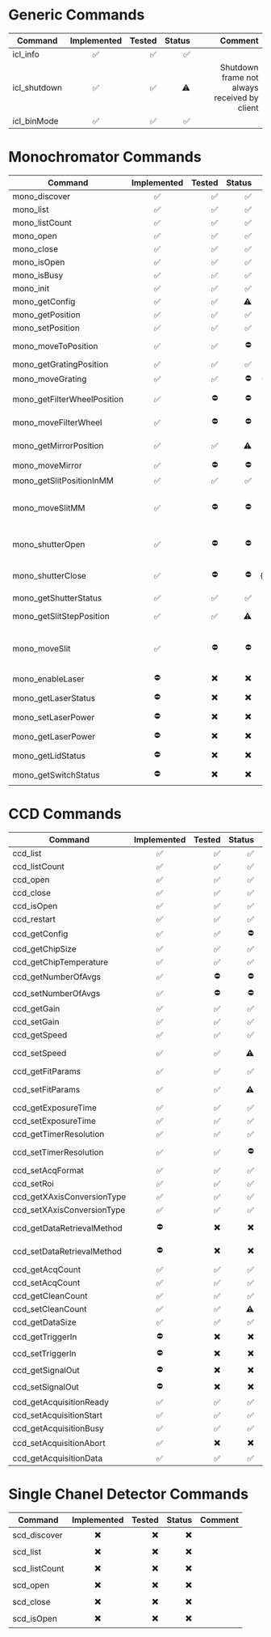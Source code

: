 # Generic Commands

| Command      | Implemented | Tested | Status |                                      Comment |
|--------------|:-----------:|-------:|-------:|---------------------------------------------:|
| icl_info     |      ✅      |      ✅ |      ✅ |                                              |
| icl_shutdown |      ✅      |      ✅ |     ⚠️ | Shutdown frame not always received by client |
| icl_binMode  |      ✅      |      ✅ |      ✅ |                                              |

# Monochromator Commands

| Command                     | Implemented | Tested | Status |                                                                                                             Comment |
|-----------------------------|:-----------:|-------:|-------:|--------------------------------------------------------------------------------------------------------------------:|
| mono_discover               |      ✅     |     ✅ |     ✅ |                                                                                                                     |
| mono_list                   |      ✅     |     ✅ |     ✅ |                                                                                                                     |
| mono_listCount              |      ✅     |     ✅ |     ✅ |                                                                                                                     |
| mono_open                   |      ✅     |     ✅ |     ✅ |                                                                                                                     |
| mono_close                  |      ✅     |     ✅ |     ✅ |                                                                                                                     |
| mono_isOpen                 |      ✅     |     ✅ |     ✅ |                                                                                                                     |
| mono_isBusy                 |      ✅     |     ✅ |     ✅ |                                                                                                                     |
| mono_init                   |      ✅     |     ✅ |     ✅ |                                                                                                                     |
| mono_getConfig              |      ✅     |     ✅ |     ⚠️  |                                                                                             returns an empty result |
| mono_getPosition            |      ✅     |     ✅ |     ✅ |                                                                                                                     |
| mono_setPosition            |      ✅     |     ✅ |     ✅ |                                                                                                                     |
| mono_moveToPosition         |      ✅     |     ✅ |     ⛔ |                                             Mono not working as expected yet, does not move to position as expected |
| mono_getGratingPosition     |      ✅     |     ✅ |     ✅ |                                                                                                                     |
| mono_moveGrating            |      ✅     |     ✅ |     ⛔ |                                                                    Crashes ICL. Are there functions to call before? |
| mono_getFilterWheelPosition |      ✅     |     ⛔ |     ⛔ |                                 `"[E];-510;Error Mono Command Not Supported"`, what are all the possible positions? |
| mono_moveFilterWheel        |      ✅     |     ⛔ |     ⛔ |                                 `"[E];-510;Error Mono Command Not Supported"`, what are all the possible positions? |
| mono_getMirrorPosition      |      ✅     |     ✅ |     ⚠️  |                                what are the right parameters? `"type": any_value_possible` always returns something |
| mono_moveMirror             |      ✅     |     ⛔ |     ⛔ |                                                                                                         crashes ICL |
| mono_getSlitPositionInMM    |      ✅     |     ✅ |     ✅ |                                                                                                                     |
| mono_moveSlitMM             |      ✅     |     ⛔ |     ⛔ | crashes ICL when command `{"command":"mono_moveSlitMM","parameters":{"index": 0, "type":0, "position": 1}}` is sent |
| mono_shutterOpen            |      ✅     |     ⛔ |     ⛔ |                          crashes ICL when command `{"command":"mono_shutterOpen","parameters":{"index":0}}` is sent |
| mono_shutterClose           |      ✅     |     ⛔ |     ⛔ |                         crashes ICL when command `{"command":"mono_shutterClose","parameters":{"index":0}}` is sent |
| mono_getShutterStatus       |      ✅     |     ✅ |     ✅ |                                                                                                                     |
| mono_getSlitStepPosition    |      ✅     |     ✅ |     ⚠️  |                                what are the right parameters? `"type": any_value_possible` always returns something |
| mono_moveSlit               |      ✅     |     ⛔ |     ⛔ |   crashes ICL when command `{"command":"mono_moveSlit","parameters":{"index":0, "type": 0, "position": 0}}` is sent |
| mono_enableLaser            |      ⛔     |      ✖️ |      ✖️ |                                                              `[E];-2;mono_getLaserStatus;Command handler not found` |
| mono_getLaserStatus         |      ⛔     |      ✖️ |      ✖️ |                                                              `[E];-2;mono_getLaserStatus;Command handler not found` |
| mono_setLaserPower          |      ⛔     |      ✖️ |      ✖️ |                                                              `[E];-2;mono_getLaserStatus;Command handler not found` |
| mono_getLaserPower          |      ⛔     |      ✖️ |      ✖️ |                                                              `[E];-2;mono_getLaserStatus;Command handler not found` |
| mono_getLidStatus           |      ⛔     |      ✖️ |      ✖️ |                                                              `[E];-2;mono_getLaserStatus;Command handler not found` |
| mono_getSwitchStatus        |      ⛔     |      ✖️ |      ✖️ |                                                              `[E];-2;mono_getLaserStatus;Command handler not found` |

# CCD Commands

| Command                    | Implemented | Tested | Status |                                                             Comment |
|----------------------------|:-----------:|-------:|-------:|--------------------------------------------------------------------:|
| ccd_list                   |      ✅      |      ✅ |      ✅ |                                                                     |
| ccd_listCount              |      ✅      |      ✅ |      ✅ |                                                                     |
| ccd_open                   |      ✅      |      ✅ |      ✅ |                                                                     |
| ccd_close                  |      ✅      |      ✅ |      ✅ |                                                                     |
| ccd_isOpen                 |      ✅      |      ✅ |      ✅ |                                                                     |
| ccd_restart                |      ✅      |      ✅ |      ✅ |                                                                     |
| ccd_getConfig              |      ✅      |      ✅ |      ⛔ |                              Does not return anything at the moment |
| ccd_getChipSize            |      ✅      |      ✅ |      ✅ |                                                                     |
| ccd_getChipTemperature     |      ✅      |      ✅ |      ✅ |                                                                     |
| ccd_getNumberOfAvgs        |      ✅      |      ⛔ |      ⛔ |                             [E];-315;CCD does not support averaging |
| ccd_setNumberOfAvgs        |      ✅      |      ⛔ |      ⛔ |                             [E];-315;CCD does not support averaging |
| ccd_getGain                |      ✅      |      ✅ |      ✅ |                                                                     |
| ccd_setGain                |      ✅      |      ✅ |      ✅ |                                                                     |
| ccd_getSpeed               |      ✅      |      ✅ |      ✅ |                                                                     |
| ccd_setSpeed               |      ✅      |      ✅ |     ⚠️ |   I have a camera with 45kHz, 1MHz, 1MHz Ultra, what else is there? |
| ccd_getFitParams           |      ✅      |      ✅ |      ✅ |                                     results":{"params":"0,1,0,0,0"} |
| ccd_setFitParams           |      ✅      |      ✅ |     ⚠️ |                There is no documentation what these parameters mean |
| ccd_getExposureTime        |      ✅      |      ✅ |      ✅ |                                                                     |
| ccd_setExposureTime        |      ✅      |      ✅ |      ✅ |                                                                     |
| ccd_getTimerResolution     |      ✅      |      ✅ |      ✅ |                                                                     |
| ccd_setTimerResolution     |      ✅      |      ✅ |      ⛔ | I can set timer resolution to 0 or 1 as "resolution", but no effect |
| ccd_setAcqFormat           |      ✅      |      ✅ |      ✅ |                                                                     |
| ccd_setRoi                 |      ✅      |      ✅ |      ✅ |                                                                     |
| ccd_getXAxisConversionType |      ✅      |      ✅ |      ✅ |                                                                     |
| ccd_setXAxisConversionType |      ✅      |      ✅ |      ✅ |                                                                     |
| ccd_getDataRetrievalMethod |      ⛔      |     ✖️ |     ✖️ |       "[E];-2;ccd_getDataRetrievalMethod;Command handler not found" |
| ccd_setDataRetrievalMethod |      ⛔      |     ✖️ |     ✖️ |       "[E];-2;ccd_getDataRetrievalMethod;Command handler not found" |
| ccd_getAcqCount            |      ✅      |      ✅ |      ✅ |                                                                     |
| ccd_setAcqCount            |      ✅      |      ✅ |      ✅ |                                                                     |
| ccd_getCleanCount          |      ✅      |      ✅ |      ✅ |                                                                     |
| ccd_setCleanCount          |      ✅      |      ✅ |     ⚠️ |                             No documentation what the "mode" 238 is |
| ccd_getDataSize            |      ✅      |      ✅ |      ✅ |                                                                     |
| ccd_getTriggerIn           |      ⛔      |     ✖️ |     ✖️ |                                          needs documentation about: |
| ccd_setTriggerIn           |      ⛔      |     ✖️ |     ✖️ |                    "addressWhere":-1,"eventWhen":-1,"sigTypeHow":-1 |
| ccd_getSignalOut           |      ⛔      |     ✖️ |     ✖️ |                                            "errors":["[E];-729;on"] |
| ccd_setSignalOut           |      ⛔      |     ✖️ |     ✖️ |                                                                     |
| ccd_getAcquisitionReady    |      ✅      |      ✅ |      ✅ |                                                                     |
| ccd_setAcquisitionStart    |      ✅      |      ✅ |      ✅ |                                                                     |
| ccd_getAcquisitionBusy     |      ✅      |      ✅ |      ✅ |                                                                     |
| ccd_setAcquisitionAbort    |      ✅      |     ✖️ |     ✖️ |                                                                     |
| ccd_getAcquisitionData     |      ✅      |      ✅ |      ✅ |                                                                     |

# Single Chanel Detector Commands

| Command       | Implemented | Tested | Status | Comment |
|---------------|:-----------:|-------:|-------:|--------:|
| scd_discover  |     ✖️      |     ✖️ |     ✖️ |         |
| scd_list      |     ✖️      |     ✖️ |     ✖️ |         |
| scd_listCount |     ✖️      |     ✖️ |     ✖️ |         |
| scd_open      |     ✖️      |     ✖️ |     ✖️ |         |
| scd_close     |     ✖️      |     ✖️ |     ✖️ |         |
| scd_isOpen    |     ✖️      |     ✖️ |     ✖️ |         |
